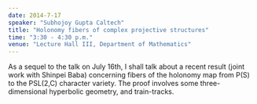 ```yaml
---
date: 2014-7-17
speaker: "Subhojoy Gupta Caltech"
title: "Holonomy fibers of complex projective structures"
time: "3:30 - 4:30 p.m."
venue: "Lecture Hall III, Department of Mathematics"
---
```

As a sequel to the talk on July 16th, I shall talk about a recent result
(joint work with Shinpei Baba) concerning fibers of the holonomy map from
P(S) to the PSL(2,C) character variety. The proof involves some
three-dimensional hyperbolic geometry, and train-tracks.
